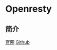 # Openresty

## 简介

[官网](https://openresty.org/ )
[Github](https://github.com/openresty/openresty '')